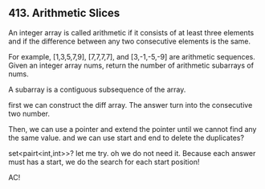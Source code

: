 ## 413. Arithmetic Slices

An integer array is called arithmetic if it consists of at least three elements and if the difference between any two consecutive elements is the same.

For example, [1,3,5,7,9], [7,7,7,7], and [3,-1,-5,-9] are arithmetic sequences.
Given an integer array nums, return the number of arithmetic subarrays of nums.

A subarray is a contiguous subsequence of the array.

first we can construct the diff array. The answer turn into the consecutive two number.

Then, we can use a pointer and extend the pointer until we cannot find any the same value. and we can use start and end to delete the duplicates?

set<pairt<int,int>>? let me try. oh we do not need it. Because each answer must has a start, we do the search for each start position!

AC!